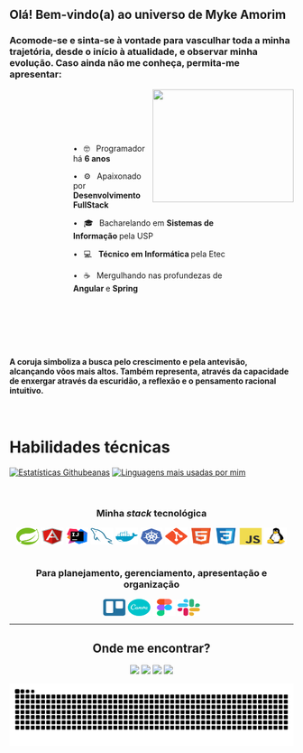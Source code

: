 ## Olá! Bem-vindo(a) ao universo de Myke Amorim

### Acomode-se e sinta-se à vontade para vasculhar toda a minha trajetória, desde o início à atualidade, e observar minha evolução. Caso ainda não me conheça, permita-me apresentar:


<img src = "https://i.pinimg.com/originals/83/d5/c1/83d5c1ac8357c1806991e4c226ad6ca1.gif" width = "250px" height="200px" align = "right">
<div style="margin: 113px;">
<p> • &ensp;🤓 &ensp;Programador há <b>6 anos</b> </p>
<p> • &ensp;⚙️  &ensp;Apaixonado por <b> Desenvolvimento FullStack </b> </p>
<p> • &ensp;🎓 &ensp;Bacharelando em <b> Sistemas de Informação </b> pela USP </p>
<p> • &ensp;💻 &nbsp; <b>Técnico em Informática </b> pela Etec </p>
<p> • &ensp;☕️ &ensp;Mergulhando nas profundezas de <b> Angular </b> e <b> Spring </b> </p>
</div>

<h4> A coruja simboliza a busca pelo crescimento e pela antevisão, alcançando vôos mais altos. Também representa, através da capacidade de enxergar através da escuridão, a reflexão e o pensamento racional intuitivo. </h4> <br>

<h1> Habilidades técnicas </h1>

[![Estatísticas Githubeanas](https://github-readme-stats.vercel.app/api?username=mykeleony&bg_color=00000000&line_height=33&custom_title=Estatisticas+Githubeanas&show_icons=true&theme=midnight-purple#gh-dark-mode-only)](https://github.com/anuraghazra/github-readme-stats#gh-dark-mode-only)
[![Linguagens mais usadas por mim](https://github-readme-stats.vercel.app/api/top-langs/?username=mykeleony&langs_count=4&hide=c&custom_title=Linguagens+mais+utilizadas&card_width=300&theme=midnight-purple&bg_color=00000000)](https://github.com/anuraghazra/github-readme-stats)

<div style="display: inline_block" align = "middle"><br>
  <h3> Minha <i>stack</i> tecnológica </h3>
  <img align="center" alt="Spring" height="30" width="40" src="https://github.com/devicons/devicon/blob/master/icons/spring/spring-original.svg">
  <img align="center" alt="Angular" height="30" width="40" src="https://github.com/devicons/devicon/blob/master/icons/angularjs/angularjs-original.svg">
  <img align="center" alt="IntelliJ" height="30" width="40" src="https://github.com/devicons/devicon/blob/master/icons/intellij/intellij-original.svg">
  <img align="center" alt="MySQL" height="30" width="40" src="https://github.com/devicons/devicon/blob/master/icons/mysql/mysql-plain.svg">
  <img align="center" alt="Docker" height="30" width="40" src="https://github.com/devicons/devicon/blob/master/icons/docker/docker-plain.svg">
  <img align="center" alt="Kubernetes" height="30" width="40" src="https://github.com/devicons/devicon/blob/master/icons/kubernetes/kubernetes-plain.svg">
  <img align="center" alt="Git" height="30" width="40" src="https://github.com/devicons/devicon/blob/master/icons/git/git-original.svg">
  <img align="center" alt="HTML5" height="30" width="40" src="https://raw.githubusercontent.com/devicons/devicon/master/icons/html5/html5-original.svg">
  <img align="center" alt="CSS3" height="30" width="40" src="https://raw.githubusercontent.com/devicons/devicon/master/icons/css3/css3-original.svg">
  <img align="center" alt="JavaScript" height="30" width="40" src="https://github.com/devicons/devicon/blob/master/icons/javascript/javascript-original.svg">
  <img align="center" alt="Linux" height="30" width="40" src="https://github.com/devicons/devicon/blob/master/icons/linux/linux-original.svg">
</div>
  
<div style="display: inline_block" align = "middle"><br>
  <h3> Para planejamento, gerenciamento, apresentação e organização </h3>
  <img align="center" alt="Trello" height="30" width="40" src="https://github.com/devicons/devicon/blob/master/icons/trello/trello-plain.svg">
  <img align="center" alt="Canva" height="30" width="40" src="https://github.com/devicons/devicon/blob/master/icons/canva/canva-original.svg">
  <img align="center" alt="Figma" height="30" width="40" src="https://github.com/devicons/devicon/blob/master/icons/figma/figma-original.svg">
  <img align="center" alt="Slack" height="30" width="40" src="https://github.com/devicons/devicon/blob/master/icons/slack/slack-original.svg">
</div>
  
---
  
<div align = "middle"> 
  <h2>Onde me encontrar?</h2>
  <a href="https://www.linkedin.com/in/myke-amorim/" target="_blank"><img src="https://img.shields.io/badge/-LinkedIn-%230077B5?style=for-the-badge&logo=linkedin&logoColor=white" target="_blank"></a> 
  <a href = "mailto:myke.amorim@usp.br"><img src="https://img.shields.io/badge/-Gmail-%23333?style=for-the-badge&logo=gmail&logoColor=white" target="_blank"></a>
  <a href = "https://api.whatsapp.com/send?phone=5511959524009"><img src="https://img.shields.io/badge/WhatsApp-25D366?style=for-the-badge&logo=whatsapp&logoColor=white" target="_blank"></a>
  <a href="https://lichess.org/@/mykebosta" target="_blank"><img src="https://img.shields.io/badge/-LICHESS-orange?style=for-the-badge&logo=Lichess" target="_blank"></a> 
 
  ![Snake animation](https://github.com/mykeleony/mykeleony/blob/output/github-contribution-grid-snake.svg)
